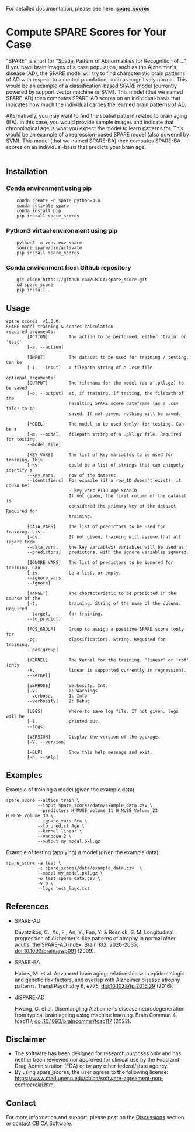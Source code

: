 For detailed documentation, please see here: **[spare_scores](https://cbica.github.io/spare_score/)**

# Compute SPARE Scores for Your Case
"SPARE" is short for "Spatial Pattern of Abnormalities for Recognition of ..." If you have brain images of a case population, such as the Alzheimer's disease (AD), the SPARE model will try to find characteristic brain patterns of AD with respect to a control population, such as cognitively normal. This would be an example of a classification-based SPARE model (currently powered by support vector machine or SVM). This model (that we named SPARE-AD) then computes SPARE-AD scores on an individual-basis that indicates how much the individual carries the learned brain patterns of AD.

Alternatively, you may want to find the spatial pattern related to brain aging (BA). In this case, you would provide sample images and indicate that chronological age is what you expect the model to learn patterns for. This would be an example of a regression-based SPARE model (also powered by SVM). This model (that we named SPARE-BA) then computes SPARE-BA scores on an individual-basis that predicts your brain age.
<br /><br />

## Installation

### Conda environment using pip
```
    conda create -n spare python=3.8
    conda activate spare
    conda install pip
    pip install spare_scores
```

### Python3 virtual environment using pip
```
    python3 -m venv env spare
    source spare/bin/activate
    pip install spare_scores
```

### Conda environment from Github repository
```
    git clone https://github.com/CBICA/spare_score.git
    cd spare_score
    pip install .
```


## Usage
```
spare_scores  v1.0.0.
SPARE model training & scores calculation
required arguments:
        [ACTION]        The action to be performed, either 'train' or 'test'
        [-a, --action]

        [INPUT]         The dataset to be used for training / testing. Can be 
        [-i, --input]   a filepath string of a .csv file.
                        
optional arguments:
        [OUTPUT]        The filename for the model (as a .pkl.gz) to be saved 
        [-o, --output]  at, if training. If testing, the filepath of the 
                        resulting SPARE score dataframe (as a .csv file) to be 
                        saved. If not given, nothing will be saved.

        [MODEL]         The model to be used (only) for testing. Can be a 
        [-m, --model,   filepath string of a .pkl.gz file. Required for testing
        --model_file]

        [KEY_VARS]      The list of key variables to be used for training. This
        [-kv,           could be a list of strings that can uniquely identify a
        --key_vars,     row of the dataset. 
        --identifiers]  For example (if a row_ID doesn't exist), it could be: 
                        --key_vars PTID Age ScanID.
                        If not given, the first column of the dataset is 
                        considered the primary key of the dataset. Required for
                        training.

        [DATA_VARS]     The list of predictors to be used for training. List.
        [-dv,           If not given, training will assume that all (apart from
        --data_vars,    the key variables) variables will be used as 
        --predictors]   predictors, with the ignore variables ignored.

        [IGNORE_VARS]   The list of predictors to be ignored for training. Can
        [-iv,           be a list, or empty. 
        --ignore_vars,
        --ignore]  

        [TARGET]        The characteristic to be predicted in the course of the
        [-t,            training. String of the name of the column. Required 
        --target,       for training.
        --to_predict]

        [POS_GROUP]     Group to assign a positive SPARE score (only for 
        -pg,            classification). String. Required for training.
        --pos_group]

        [KERNEL]        The kernel for the training. 'linear' or 'rbf' (only 
        -k,             linear is supported currently in regression).
        --kernel]

        [VERBOSE]       Verbosity. Int.
        [-v,            0: Warnings
        --verbose,      1: Info 
        --verbosity]    2: Debug

        [LOGS]          Where to save log file. If not given, logs will be
        [-l,            printed out.
        --logs]

        [VERSION]       Display the version of the package. 
        [-V, --version]        

        [HELP]          Show this help message and exit.
        [-h, --help]
```

## Examples
<p>Example of training a model (given the example data):</p>

```
spare_score --action train \
            --input spare_scores/data/example_data.csv \
            --predictors H_MUSE_Volume_11 H_MUSE_Volume_23 H_MUSE_Volume_30 \
            --ignore_vars Sex \
            --to_predict Age \
            --kernel linear \
            --verbose 2 \
            --output my_model.pkl.gz
```

<p>Example of testing (applying) a model (given the example data):</p>

```
spare_score -a test \
            -i spare_scores/data/example_data.csv  \
            --model my_model.pkl.gz \
            -o test_spare_data.csv \
            -v 0 \
            --logs test_logs.txt
```

## References
- SPARE-AD

  Davatzikos, C., Xu, F., An, Y., Fan, Y. & Resnick, S. M. Longitudinal progression of Alzheimer's-like patterns of atrophy in normal older adults: the SPARE-AD index. Brain 132, 2026-2035, [doi:10.1093/brain/awp091](https://doi.org/10.1093/brain/awp091) (2009).

- SPARE-BA

  Habes, M. et al. Advanced brain aging: relationship with epidemiologic and genetic risk factors, and overlap with Alzheimer disease atrophy patterns. Transl Psychiatry 6, e775, [doi:10.1038/tp.2016.39](https://doi.org/10.1038/tp.2016.39) (2016).

- diSPARE-AD

  Hwang, G. et al. Disentangling Alzheimer's disease neurodegeneration from typical brain ageing using machine learning. Brain Commun 4, fcac117, [doi:10.1093/braincomms/fcac117](https://doi.org/10.1093/braincomms/fcac117) (2022).

## Disclaimer
- The software has been designed for research purposes only and has neither been reviewed nor approved for clinical use by the Food and Drug Administration (FDA) or by any other federal/state agency.
- By using spare_scores, the user agrees to the following license: https://www.med.upenn.edu/cbica/software-agreement-non-commercial.html

## Contact
For more information and support, please post on the [Discussions](https://github.com/CBICA/spare_score/discussionss) section or contact <a href="mailto:software@cbica.upenn.edu">CBICA Software</a>.
